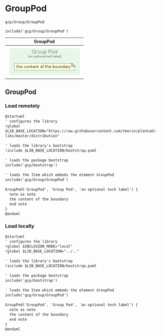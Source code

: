# GroupPod


```text
gcp/Group/GroupPod
```

```text
include('gcp/Group/GroupPod')
```



| GroupPod |
| :---: |
| ![illustration for GroupPod](../../gcp/Group/GroupPod.Local.png) |







## GroupPod

### Load remotely
```plantuml
@startuml
' configures the library
!global $LIB_BASE_LOCATION="https://raw.githubusercontent.com/tmorin/plantuml-libs/master/distribution"

' loads the library's bootstrap
!include $LIB_BASE_LOCATION/bootstrap.puml

' loads the package bootstrap
include('gcp/bootstrap')

' loads the Item which embeds the element GroupPod
include('gcp/Group/GroupPod')

GroupPod('GroupPod', 'Group Pod', 'an optional tech label') {
  note as note
  the content of the boundary
  end note
}
@enduml
```

### Load locally
```plantuml
@startuml
' configures the library
!global $INCLUSION_MODE="local"
!global $LIB_BASE_LOCATION="../.."

' loads the library's bootstrap
!include $LIB_BASE_LOCATION/bootstrap.puml

' loads the package bootstrap
include('gcp/bootstrap')

' loads the Item which embeds the element GroupPod
include('gcp/Group/GroupPod')

GroupPod('GroupPod', 'Group Pod', 'an optional tech label') {
  note as note
  the content of the boundary
  end note
}
@enduml
```

